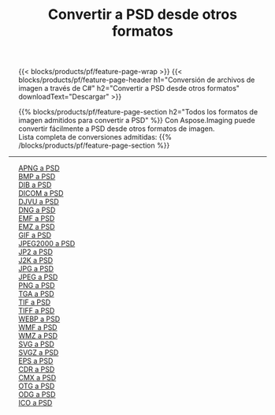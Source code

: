 ﻿---
title: Convertir a PSD desde otros formatos 
weight: 3920
url: /es/java/conversion/to/psd 
lang: es
langdirlevel: 2
locales: zh-hans,ja,it,ru,de,es,fr,nl,id,lt,pl,pt,vi,tr,ko,zh-hant,ar,hi,th,sv,cs,uk,he
description: Usando Aspose.Imaging puede convertir fácilmente a PSD desde otros formatos
---

{{< blocks/products/pf/feature-page-wrap >}}
{{< blocks/products/pf/feature-page-header h1="Conversión de archivos de imagen a través de C#" h2="Convertir a PSD desde otros formatos" downloadText="Descargar" >}}


{{% blocks/products/pf/feature-page-section  h2="Todos los formatos de imagen admitidos para convertir a PSD" %}}
Con Aspose.Imaging puede convertir fácilmente a PSD desde otros formatos de imagen.
<br/>
Lista completa de conversiones admitidas:
{{% /blocks/products/pf/feature-page-section %}}
<div class="container-fluid productfamilypage bg-gray">
    <div class="convertypes bg-gray agp-content section">
        <div class="container">
		<hr style="margin-left:-20px;"/>
		<div class="row other-converters">
		    <div class='col-md-2 other-converter remove-lp remove-rp'><a href="/imaging/es/java/conversion/apng-to-psd" >APNG a PSD</a></div>
<div class='col-md-2 other-converter remove-lp remove-rp'><a href="/imaging/es/java/conversion/bmp-to-psd" >BMP a PSD</a></div>
<div class='col-md-2 other-converter remove-lp remove-rp'><a href="/imaging/es/java/conversion/dib-to-psd" >DIB a PSD</a></div>
<div class='col-md-2 other-converter remove-lp remove-rp'><a href="/imaging/es/java/conversion/dicom-to-psd" >DICOM a PSD</a></div>
<div class='col-md-2 other-converter remove-lp remove-rp'><a href="/imaging/es/java/conversion/djvu-to-psd" >DJVU a PSD</a></div>
<div class='col-md-2 other-converter remove-lp remove-rp'><a href="/imaging/es/java/conversion/dng-to-psd" >DNG a PSD</a></div>
<div class='col-md-2 other-converter remove-lp remove-rp'><a href="/imaging/es/java/conversion/emf-to-psd" >EMF a PSD</a></div>
<div class='col-md-2 other-converter remove-lp remove-rp'><a href="/imaging/es/java/conversion/emz-to-psd" >EMZ a PSD</a></div>
<div class='col-md-2 other-converter remove-lp remove-rp'><a href="/imaging/es/java/conversion/gif-to-psd" >GIF a PSD</a></div>
<div class='col-md-2 other-converter remove-lp remove-rp'><a href="/imaging/es/java/conversion/jpeg2000-to-psd" >JPEG2000 a PSD</a></div>
<div class='col-md-2 other-converter remove-lp remove-rp'><a href="/imaging/es/java/conversion/jp2-to-psd" >JP2 a PSD</a></div>
<div class='col-md-2 other-converter remove-lp remove-rp'><a href="/imaging/es/java/conversion/j2k-to-psd" >J2K a PSD</a></div>
<div class='col-md-2 other-converter remove-lp remove-rp'><a href="/imaging/es/java/conversion/jpg-to-psd" >JPG a PSD</a></div>
<div class='col-md-2 other-converter remove-lp remove-rp'><a href="/imaging/es/java/conversion/jpeg-to-psd" >JPEG a PSD</a></div>
<div class='col-md-2 other-converter remove-lp remove-rp'><a href="/imaging/es/java/conversion/png-to-psd" >PNG a PSD</a></div>
<div class='col-md-2 other-converter remove-lp remove-rp'><a href="/imaging/es/java/conversion/tga-to-psd" >TGA a PSD</a></div>
<div class='col-md-2 other-converter remove-lp remove-rp'><a href="/imaging/es/java/conversion/tif-to-psd" >TIF a PSD</a></div>
<div class='col-md-2 other-converter remove-lp remove-rp'><a href="/imaging/es/java/conversion/tiff-to-psd" >TIFF a PSD</a></div>
<div class='col-md-2 other-converter remove-lp remove-rp'><a href="/imaging/es/java/conversion/webp-to-psd" >WEBP a PSD</a></div>
<div class='col-md-2 other-converter remove-lp remove-rp'><a href="/imaging/es/java/conversion/wmf-to-psd" >WMF a PSD</a></div>
<div class='col-md-2 other-converter remove-lp remove-rp'><a href="/imaging/es/java/conversion/wmz-to-psd" >WMZ a PSD</a></div>
<div class='col-md-2 other-converter remove-lp remove-rp'><a href="/imaging/es/java/conversion/svg-to-psd" >SVG a PSD</a></div>
<div class='col-md-2 other-converter remove-lp remove-rp'><a href="/imaging/es/java/conversion/svgz-to-psd" >SVGZ a PSD</a></div>
<div class='col-md-2 other-converter remove-lp remove-rp'><a href="/imaging/es/java/conversion/eps-to-psd" >EPS a PSD</a></div>
<div class='col-md-2 other-converter remove-lp remove-rp'><a href="/imaging/es/java/conversion/cdr-to-psd" >CDR a PSD</a></div>
<div class='col-md-2 other-converter remove-lp remove-rp'><a href="/imaging/es/java/conversion/cmx-to-psd" >CMX a PSD</a></div>
<div class='col-md-2 other-converter remove-lp remove-rp'><a href="/imaging/es/java/conversion/otg-to-psd" >OTG a PSD</a></div>
<div class='col-md-2 other-converter remove-lp remove-rp'><a href="/imaging/es/java/conversion/odg-to-psd" >ODG a PSD</a></div>
<div class='col-md-2 other-converter remove-lp remove-rp'><a href="/imaging/es/java/conversion/ico-to-psd" >ICO a PSD</a></div>
                </div>
        </div>
    </div>
</div>
<br/>

